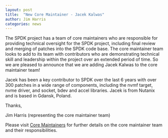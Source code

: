 ```yaml
---
layout: post
title:  "New Core Maintainer - Jacek Kalwas"
author: Jim Harris
categories: news
---
```


The SPDK project has a team of core maintainers who are responsible for providing
technical oversight for the SPDK project, including final review and merging of
patches into the SPDK code base. The core maintainer team looks to add to its
team with contributors who are demonstrating technical skill and
leadership within the project over an extended period of time. So we are
pleased to announce that we are adding Jacek Kalwas to the core
maintainer team!

Jacek has been a key contributor to SPDK over the last 6 years with over
300 patches in a wide range of components, including the nvmf target,
nvme driver, and socket, bdev and accel libraries. Jacek is from Nutanix and
is based in Gdansk, Poland.

Thanks,

Jim Harris (representing the core maintainer team)

Please visit [Core Maintainers](http://www.spdk.io/development/#core) for further
details on the core maintainer team and their responsibilities.
